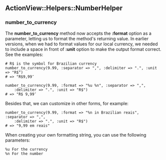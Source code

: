 ## ActionView::Helpers::NumberHelper

### number\_to\_currency

The **number\_to\_currency** method now accepts the **:format** option as a parameter, letting us to format the method's returning value. In earlier versions, when we had to format values for our local currency, we needed to include a space in front of **:unit** option to make the output format correct. See the examples:
	
	# R$ is the symbol for Brazilian currency
	number_to_currency(9.99, :separator => ",", :delimiter => ".", :unit => "R$")
	# => "R$9,99″

	number_to_currency(9.99, :format => "%u %n", :separator => ",", 
		:delimiter => ".", :unit => "R$")
	# => "R$ 9,99″
	
Besides that, we can customize in other forms, for example:

	number_to_currency(9.99, :format => "%n in Brazilian reais", :separator => ",", 
		:delimiter => ".", :unit => "R$")
	# => "9,99 em reais"

When creating your own formatting string, you can use the following parameters:

	%u For the currency
	%n For the number